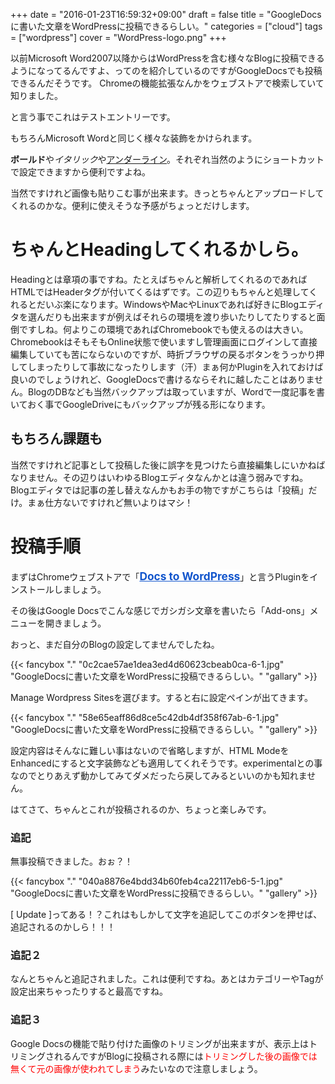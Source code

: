 +++
date = "2016-01-23T16:59:32+09:00"
draft = false
title = "GoogleDocsに書いた文章をWordPressに投稿できるらしい。"
categories = ["cloud"]
tags = ["wordpress"]
cover = "WordPress-logo.png"
+++

以前Microsoft Word2007以降からはWordPressを含む様々なBlogに投稿できるようになってるんですよ、ってのを紹介しているのですがGoogleDocsでも投稿できるんだそうです。
Chromeの機能拡張なんかをウェブストアで検索していて知りました。

と言う事でこれはテストエントリーです。

もちろんMicrosoft Wordと同じく様々な装飾をかけられます。

<p><span><span style="font-weight:bold;">ボールド</span><span style="">や</span><span style="font-style:italic;">イタリック</span><span style="">や</span><span style="text-decoration:underline;">アンダーライン</span><span style="">。それぞれ当然のようにショートカットで設定できますから便利ですよね。</span></span></p><p><span><span style="">当然ですけれど画像も貼りこむ事が出来ます。きっとちゃんとアップロードしてくれるのかな。便利に使えそうな予感がちょっとだけします。</span></span></p><p></p><p><span><span style=""></span></span></p><h1><span><span style="">ちゃんとHeadingしてくれるかしら。</span></span></h1><p><span><span style="">Headingとは章項の事ですね。たとえばちゃんと解析してくれるのであればHTMLではHeaderタグが付いてくるはずです。この辺りもちゃんと処理してくれるとだいぶ楽になります。WindowsやMacやLinuxであれば好きにBlogエディタを選んだりも出来ますが例えばそれらの環境を渡り歩いたりしてたりすると面倒ですしね。何よりこの環境であればChromebookでも使えるのは大きい。ChromebookはそもそもOnline状態で使いますし管理画面にログインして直接編集していても苦にならないのですが、時折ブラウザの戻るボタンをうっかり押してしまったりして事故になったりします（汗）まぁ何かPluginを入れておけば良いのでしょうけれど、GoogleDocsで書けるならそれに越したことはありません。BlogのDBなども当然バックアップは取っていますが、Wordで一度記事を書いておく事でGoogleDriveにもバックアップが残る形になります。</span></span></p><h2><span><span style="">もちろん課題も</span></span></h2><p><span><span style="">当然ですけれど記事として投稿した後に誤字を見つけたら直接編集しにいかねばなりません。その辺りはいわゆるBlogエディタなんかとは違う弱みですね。Blogエディタでは記事の差し替えなんかもお手の物ですがこちらは「投稿」だけ。まぁ仕方ないですけれど無いよりはマシ！</span></span></p><p></p><h1><span><span style="">投稿手順</span></span></h1><p><span><span style="">まずはChromeウェブストアで「</span><a href="https://chrome.google.com/webstore/detail/docs-to-wordpress/dmmjjffhapkelioplpceelbpmpcpjeke" style="background-color:#ffffff;color:#1155cc;font-size:13pt;font-weight:bold;text-decoration:underline;">Docs to WordPress</a><span style="">」と言うPluginをインストールしましょう。</span></span></p><p><span><span style="">その後はGoogle Docsでこんな感じでガシガシ文章を書いたら「Add-ons」メニューを開きましょう。</span></span></p><p><span><span style="">おっと、まだ自分のBlogの設定してませんでしたね。</span></span>

{{< fancybox "." "0c2cae57ae1dea3ed4d60623cbeab0ca-6-1.jpg" "GoogleDocsに書いた文章をWordPressに投稿できるらしい。" "gallary" >}}

<span><span style="">Manage Wordpress Sitesを選びます。すると右に設定ペインが出てきます。</span></span></p>

{{< fancybox "." "58e65eaff86d8ce5c42db4df358f67ab-6-1.jpg" "GoogleDocsに書いた文章をWordPressに投稿できるらしい。" "gallery" >}}

<p><span><span style="">設定内容はそんなに難しい事はないので省略しますが、HTML ModeをEnhancedにすると文字装飾なども適用してくれそうです。experimentalとの事なのでとりあえず動かしてみてダメだったら戻してみるといいのかも知れません。</span></span></p><p></p><p><span><span style="">はてさて、ちゃんとこれが投稿されるのか、ちょっと楽しみです。</span></span></p><h3><span><span style="">追記</span></span></h3><p><span><span style="">無事投稿できました。おぉ？！</span></span></p>

{{< fancybox "." "040a8876e4bdd34b60feb4ca22117eb6-5-1.jpg" "GoogleDocsに書いた文章をWordPressに投稿できるらしい。" "gallery" >}}

<p><span><span style="">[ Update ]ってある！？これはもしかして文字を追記してこのボタンを押せば、追記されるのかしら！！！</span></span></p><h3><span><span style="">追記２</span></span></h3><p><span><span style="">なんとちゃんと追記されました。これは便利ですね。あとはカテゴリーやTagが設定出来ちゃったりすると最高ですね。</span></span></p><h3><span><span style="">追記３</span></span></h3><p><span><span style="">Google Docsの機能で貼り付けた画像のトリミングが出来ますが、表示上はトリミングされるんですがBlogに投稿される際には</span><span style="color:#ff0000;">トリミングした後の画像では無くて元の画像が使われてしまう</span><span style="">みたいなので注意しましょう。</span></span></p><p></p>
